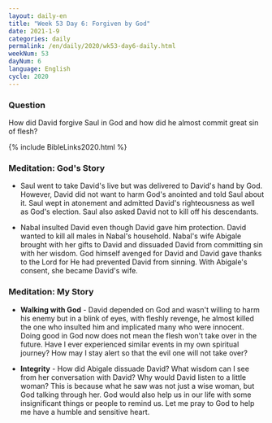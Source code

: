 ```yaml
---
layout: daily-en
title: "Week 53 Day 6: Forgiven by God"
date: 2021-1-9 
categories: daily
permalink: /en/daily/2020/wk53-day6-daily.html
weekNum: 53
dayNum: 6
language: English
cycle: 2020
---
```


### Question     
How did David forgive Saul in God and how did he almost commit great sin of flesh?

{% include BibleLinks2020.html %} 

### Meditation: God's Story   
+ Saul went to take David's live but was delivered to David's hand by God. However, David did not want to harm God's anointed and told Saul about it. Saul wept in atonement and admitted David's righteousness as well as God's election. Saul also asked David not to kill off his descendants. 

+ Nabal insulted David even though David gave him protection. David wanted to kill all males in Nabal's household. Nabal's wife Abigale brought with her gifts to David and dissuaded David from committing sin with her wisdom. God himself avenged for David and David gave thanks to the Lord for He had prevented David from sinning. With Abigale's consent, she became David's wife. 

### Meditation: My Story   
+ **Walking with God** - David depended on God and wasn't willing to harm his enemy but in a blink of eyes, with fleshly revenge, he almost killed the one who insulted him and implicated many who were innocent. Doing good in God now does not mean the flesh won't take over in the future. Have I ever experienced similar events in my own spiritual journey? How may I stay alert so that the evil one will not take over? 

+ **Integrity** - How did Abigale dissuade David? What wisdom can I see from her conversation with David? Why would David listen to a little woman? This is because what he saw was not just a wise woman, but God talking through her. God would also help us in our life with some insignificant things or people to remind us. Let me pray to God to help me have a humble and sensitive heart. 
